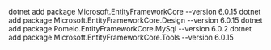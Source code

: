 dotnet add package Microsoft.EntityFrameworkCore --version 6.0.15
dotnet add package Microsoft.EntityFrameworkCore.Design --version 6.0.15
dotnet add package Pomelo.EntityFrameworkCore.MySql --version 6.0.2
dotnet add package Microsoft.EntityFrameworkCore.Tools --version 6.0.15